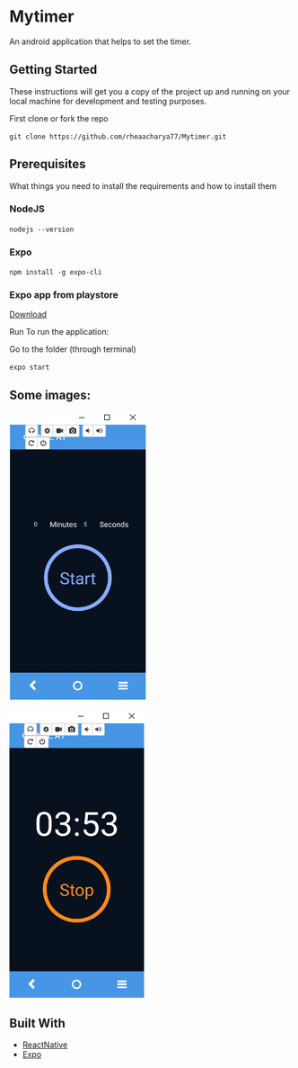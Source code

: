 # Mytimer
An android application that helps to set the timer.

## Getting Started
These instructions will get you a copy of the project up and running on your local machine for development and testing purposes.

First clone or fork the repo

`git clone https://github.com/rheaacharya77/Mytimer.git`

## Prerequisites
What things you need to install the requirements and how to install them

### NodeJS 
`nodejs --version`

### Expo

`npm install -g expo-cli`

### Expo app from playstore 
[Download](https://play.google.com/store/apps/details?id=host.exp.exponent&hl=en_US)

Run
To run the application:

Go to the folder (through terminal)

`expo start `

## Some images:

![](https://github.com/rheaacharya77/Mytimer/blob/master/assets/start.PNG)

![](https://github.com/rheaacharya77/Mytimer/blob/master/assets/stop.PNG)


## Built With
* [ReactNative](https://reactnative.dev/docs/getting-started) 
* [Expo](https://docs.expo.io/) 

